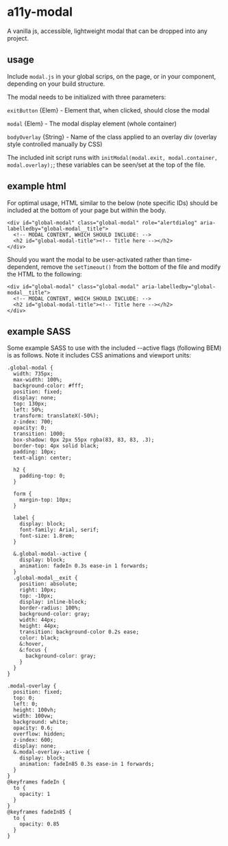 # a11y-modal
A vanilla js, accessible, lightweight modal that can be dropped into any project.

## usage
Include `modal.js` in your global scrips, on the page, or in your component, depending on your build structure. 

The modal needs to be initialized with three parameters:

`exitButton` {Elem} - Element that, when clicked, should close the modal

`modal` {Elem} - The modal display element (whole container)

`bodyOverlay` {String} - Name of the class applied to an overlay div (overlay style controlled manually by CSS)

The included init script runs with `initModal(modal.exit, modal.container, modal.overlay);`; these variables can be seen/set at the top of the file.

## example html
For optimal usage, HTML similar to the below (note specific IDs) should be included at the bottom of your page but within the body.

```
<div id="global-modal" class="global-modal" role="alertdialog" aria-labelledby="global-modal__title">
  <!-- MODAL CONTENT, WHICH SHOULD INCLUDE: -->
  <h2 id="global-modal-title"><!-- Title here --></h2>
</div>
```

Should you want the modal to be user-activated rather than time-dependent, remove the `setTimeout()` from the bottom of the file and modify the HTML to the following:

```
<div id="global-modal" class="global-modal" aria-labelledby="global-modal__title">
  <!-- MODAL CONTENT, WHICH SHOULD INCLUDE: -->
  <h2 id="global-modal-title"><!-- Title here --></h2>
</div>
```

## example SASS

Some example SASS to use with the included --active flags (following BEM) is as follows. Note it includes CSS animations and viewport units:

```
.global-modal {
  width: 735px;
  max-width: 100%;
  background-color: #fff;
  position: fixed;
  display: none;
  top: 130px;
  left: 50%;
  transform: translateX(-50%);
  z-index: 700;
  opacity: 0;
  transition: 1000;
  box-shadow: 0px 2px 55px rgba(83, 83, 83, .3);
  border-top: 4px solid black;
  padding: 10px;
  text-align: center;

  h2 {
    padding-top: 0;
  } 

  form {
    margin-top: 10px;
  }

  label {
    display: block;
    font-family: Arial, serif;
    font-size: 1.8rem;
  }

  &.global-modal--active {
    display: block;
    animation: fadeIn 0.3s ease-in 1 forwards;
  }
  .global-modal__exit {
    position: absolute;
    right: 10px;
    top: -10px;
    display: inline-block;
    border-radius: 100%;
    background-color: gray;
    width: 44px;
    height: 44px;
    transition: background-color 0.2s ease;
    color: black;
    &:hover,
    &:focus {
      background-color: gray;
    }
  }
}

.modal-overlay {
  position: fixed;
  top: 0;
  left: 0;
  height: 100vh;
  width: 100vw;
  background: white;
  opacity: 0.6;
  overflow: hidden;
  z-index: 600;
  display: none;
  &.modal-overlay--active {
    display: block;
    animation: fadeIn85 0.3s ease-in 1 forwards;
  }
}
@keyframes fadeIn {
  to {
    opacity: 1
  }
}
@keyframes fadeIn85 {
  to {
    opacity: 0.85
  }
}
```